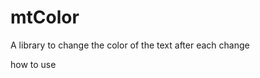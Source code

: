 # mtColor
A library to change the color of the text after each change


how to use


<script>
$(function () {
   mtColor([the ID]);
});
</script>

